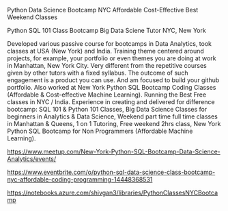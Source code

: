 Python Data Science Bootcamp NYC Affordable Cost-Effective Best Weekend Classes

Python SQL 101 Class Bootcamp Big Data Sciene Tutor NYC, New York

Developed various passive course for bootcamps in Data Analytics, took classes at USA (New York) and  India. Training theme centered around projects, for example, your portfolio or even themes you  are doing at work in Manhattan, New York City. Very different from the repetitive courses  given by other tutors with a fixed syllabus. The outcome of such  engagement is a product you can use.  And am focused to build your github portfolio. Also worked at New York Python SQL Bootcamp Coding Classes (Affordable &  Cost-effective Machine Learning).  Running the Best Free classes in NYC / India. Experience in creating and delivered for difference bootcamp: SQL 101  & Python 101 Classes, Big Data Science Classes for beginners in  Analytics & Data Science, Weekend part time full time classes in  Manhattan & Queens, 1 on 1 Tutoring, Free weekend  2hrs class, New York Python SQL Bootcamp for Non Programmers (Affordable  Machine Learning).


https://www.meetup.com/New-York-Python-SQL-Bootcamp-Data-Science-Analytics/events/

https://www.eventbrite.com/o/python-sql-data-science-class-bootcamp-nyc-affordable-coding-programming-14448368531


https://notebooks.azure.com/shivgan3/libraries/PythonClassesNYCBootcamp
